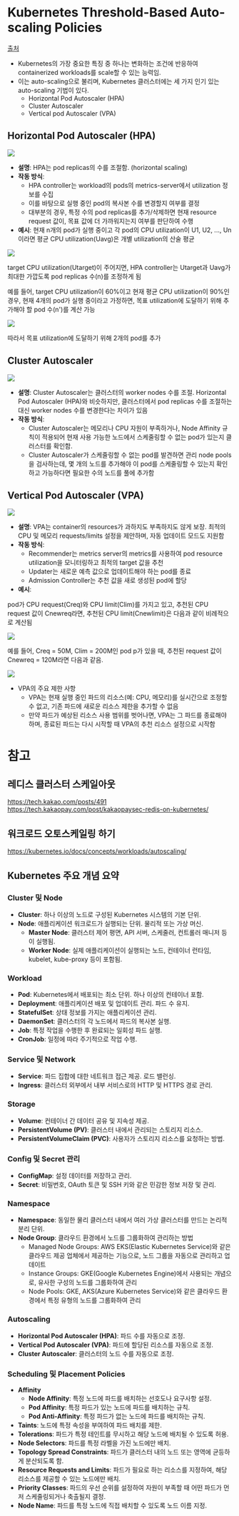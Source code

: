 # Kubernetes Threshold-Based Auto-scaling Policies
[출처](https://www.researchgate.net/publication/357953795_Machine_Learning_Based_Adaptive_Auto-scaling_Policy_for_Resource_Orchestration_in_Kubernetes_Clusters)

- Kubernetes의 가장 중요한 특징 중 하나는 변화하는 조건에 반응하여 containerized workloads를 scale할 수 있는 능력임.
- 이는 auto-scaling으로 불리며, Kubernetes 클러스터에는 세 가지 인기 있는 auto-scaling 기법이 있다.
    - Horizontal Pod Autoscaler (HPA)
    - Cluster Autoscaler
    - Vertical pod Autoscaler (VPA)

## Horizontal Pod Autoscaler (HPA)
![](attachment/13e3b70d1e5ce8926414d3020ac003f9.png)
- **설명**: HPA는 pod replicas의 수를 조절함.  (horizontal scaling)
- **작동 방식**:
    - HPA controller는 workload의 pods의 metrics-server에서 utilization 정보를 수집
    - 이를 바탕으로 실행 중인 pod의 복사본 수를 변경할지 여부를 결정
    - 대부분의 경우, 특정 수의 pod replicas를 추가/삭제하면 현재 resource request 값이, 목표 값에 더 가까워지는지 여부를 판단하여 수행
- **예시**:
현재 n개의 pod가 실행 중이고 각 pod의 CPU utilization이 U1, U2, ..., Un이라면 평균 CPU utilization(Uavg)은 개별 utilization의 산술 평균

![](attachment/e5a0fefb3cc24f66676348a3632d40cc.png)

target CPU utilization(Utarget)이 주어지면, HPA controller는 Utarget과 Uavg가 최대한 가깝도록 pod replicas 수(n)를 조정하게 됨

예를 들어, target CPU utilization이 60%이고 현재 평균 CPU utilization이 90%인 경우, 현재 4개의 pod가 실행 중이라고 가정하면, 목표 utilization에 도달하기 위해 추가해야 할 pod 수(n')를 계산 가능
  
![](attachment/3ffcf2163f4c39d00544c8b73b1c6b6a.png)
  
따라서 목표 utilization에 도달하기 위해 2개의 pod를 추가

## Cluster Autoscaler
![](attachment/fc41b7579cc25d2b9eb607f8697e7fd2.png)
- **설명**: Cluster Autoscaler는 클러스터의 worker nodes 수를 조절. Horizontal Pod Autoscaler (HPA)와 비슷하지만, 클러스터에서 pod replicas 수를 조절하는 대신 worker nodes 수를 변경한다는 차이가 있음
- **작동 방식**:
    - Cluster Autoscaler는 메모리나 CPU 자원이 부족하거나, Node Affinity 규칙이 적용되어 현재 사용 가능한 노드에서 스케줄링할 수 없는 pod가 있는지 클러스터를 확인함.
    - Cluster Autoscaler가 스케줄링할 수 없는 pod를 발견하면 관리 node pools을 검사하는데, 몇 개의 노드를 추가해야 이 pod를 스케줄링할 수 있는지 확인하고 가능하다면 필요한 수의 노드를 풀에 추가함

## Vertical Pod Autoscaler (VPA)
![](attachment/2e55c5401aad4b594c461964f041195b.png)
- **설명**: VPA는 container의 resources가 과하지도 부족하지도 않게 보장. 최적의 CPU 및 메모리 requests/limits 설정을 제안하며, 자동 업데이트 모드도 지원함
- **작동 방식**:
    - Recommender는 metrics server의 metrics를 사용하여 pod resource utilization을 모니터링하고 최적의 target 값을 추천
    - Updater는 새로운 예측 값으로 업데이트해야 하는 pod를 종료
    - Admission Controller는 추천 값을 새로 생성된 pod에 할당
- **예시**:

pod가 CPU request(Creq)와 CPU limit(Clim)를 가지고 있고, 추천된 CPU request 값이 Cnewreq라면, 추천된 CPU limit(Cnewlimit)은 다음과 같이 비례적으로 계산됨

![](attachment/2065229704271448247b46133e044ffc.png)
  
예를 들어, Creq = 50M, Clim = 200M인 pod p가 있을 때, 추천된 request 값이 Cnewreq = 120M라면 다음과 같음.
  
![](attachment/cd875f310577db60e5e818e3c8014e03.png)

- VPA의 주요 제한 사항
    - VPA는 현재 실행 중인 파드의 리소스(예: CPU, 메모리)를 실시간으로 조정할 수 없고, 기존 파드에 새로운 리소스 제한을 추가할 수 없음
    - 만약 파드가 예상된 리소스 사용 범위를 벗어나면, VPA는 그 파드를 종료해야 하며, 종료된 파드는 다시 시작할 때 VPA의 추천 리소스 설정으로 시작함

# 참고

## 레디스 클러스터 스케일아웃

https://tech.kakao.com/posts/491
https://tech.kakaopay.com/post/kakaopaysec-redis-on-kubernetes/

## 워크로드 오토스케일링 하기
https://kubernetes.io/docs/concepts/workloads/autoscaling/

## Kubernetes 주요 개념 요약

### Cluster 및 Node
- **Cluster**: 하나 이상의 노드로 구성된 Kubernetes 시스템의 기본 단위.
- **Node**: 애플리케이션 워크로드가 실행되는 단위. 물리적 또는 가상 머신.
  - **Master Node**: 클러스터 제어 평면, API 서버, 스케줄러, 컨트롤러 매니저 등이 실행됨.
  - **Worker Node**: 실제 애플리케이션이 실행되는 노드, 컨테이너 런타임, kubelet, kube-proxy 등이 포함됨.

### Workload
- **Pod**: Kubernetes에서 배포되는 최소 단위. 하나 이상의 컨테이너 포함.
- **Deployment**: 애플리케이션 배포 및 업데이트 관리. 파드 수 유지.
- **StatefulSet**: 상태 정보를 가지는 애플리케이션 관리.
- **DaemonSet**: 클러스터의 각 노드에서 파드의 복사본 실행.
- **Job**: 특정 작업을 수행한 후 완료되는 일회성 파드 실행.
- **CronJob**: 일정에 따라 주기적으로 작업 수행.

### Service 및 Network
- **Service**: 파드 집합에 대한 네트워크 접근 제공. 로드 밸런싱.
- **Ingress**: 클러스터 외부에서 내부 서비스로의 HTTP 및 HTTPS 경로 관리.

### Storage
- **Volume**: 컨테이너 간 데이터 공유 및 지속성 제공.
- **PersistentVolume (PV)**: 클러스터 내에서 관리되는 스토리지 리소스.
- **PersistentVolumeClaim (PVC)**: 사용자가 스토리지 리소스를 요청하는 방법.

### Config 및 Secret 관리
- **ConfigMap**: 설정 데이터를 저장하고 관리.
- **Secret**: 비밀번호, OAuth 토큰 및 SSH 키와 같은 민감한 정보 저장 및 관리.

### Namespace
- **Namespace**: 동일한 물리 클러스터 내에서 여러 가상 클러스터를 만드는 논리적 분리 단위.
- **Node Group**: 클라우드 환경에서 노드를 그룹화하여 관리하는 방법
    - Managed Node Groups: AWS EKS(Elastic Kubernetes Service)와 같은 클라우드 제공 업체에서 제공하는 기능으로, 노드 그룹을 자동으로 관리하고 업데이트
    - Instance Groups: GKE(Google Kubernetes Engine)에서 사용되는 개념으로, 유사한 구성의 노드를 그룹화하여 관리
    - Node Pools: GKE, AKS(Azure Kubernetes Service)와 같은 클라우드 환경에서 특정 유형의 노드를 그룹화하여 관리

### Autoscaling
- **Horizontal Pod Autoscaler (HPA)**: 파드 수를 자동으로 조정.
- **Vertical Pod Autoscaler (VPA)**: 파드에 할당된 리소스를 자동으로 조정.
- **Cluster Autoscaler**: 클러스터의 노드 수를 자동으로 조정.

### Scheduling 및 Placement Policies
- **Affinity**
  - **Node Affinity**: 특정 노드에 파드를 배치하는 선호도나 요구사항 설정.
  - **Pod Affinity**: 특정 파드가 있는 노드에 파드를 배치하는 규칙.
  - **Pod Anti-Affinity**: 특정 파드가 없는 노드에 파드를 배치하는 규칙.
- **Taints**: 노드에 특정 속성을 부여하여 파드 배치를 제한.
- **Tolerations**: 파드가 특정 테인트를 무시하고 해당 노드에 배치될 수 있도록 허용.
- **Node Selectors**: 파드를 특정 라벨을 가진 노드에만 배치.
- **Topology Spread Constraints**: 파드가 클러스터 내의 노드 또는 영역에 균등하게 분산되도록 함.
- **Resource Requests and Limits**: 파드가 필요로 하는 리소스를 지정하여, 해당 리소스를 제공할 수 있는 노드에만 배치.
- **Priority Classes**: 파드의 우선 순위를 설정하여 자원이 부족할 때 어떤 파드가 먼저 스케줄링되거나 축출될지 결정.
- **Node Name**: 파드를 특정 노드에 직접 배치할 수 있도록 노드 이름 지정.
